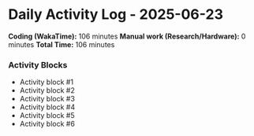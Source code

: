 # Daily Activity Log - 2025-06-23

**Coding (WakaTime):** 106 minutes
**Manual work (Research/Hardware):** 0 minutes
**Total Time:** 106 minutes

### Activity Blocks
- Activity block #1
- Activity block #2
- Activity block #3
- Activity block #4
- Activity block #5
- Activity block #6
